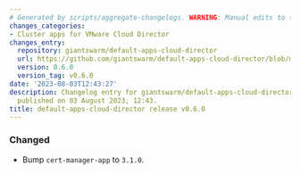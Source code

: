 ```yaml
---
# Generated by scripts/aggregate-changelogs. WARNING: Manual edits to this files will be overwritten.
changes_categories:
- Cluster apps for VMware Cloud Director
changes_entry:
  repository: giantswarm/default-apps-cloud-director
  url: https://github.com/giantswarm/default-apps-cloud-director/blob/master/CHANGELOG.md#060---2023-08-03
  version: 0.6.0
  version_tag: v0.6.0
date: '2023-08-03T12:43:27'
description: Changelog entry for giantswarm/default-apps-cloud-director version 0.6.0,
  published on 03 August 2023, 12:43.
title: default-apps-cloud-director release v0.6.0
---
```


### Changed
- Bump `cert-manager-app` to `3.1.0`.
